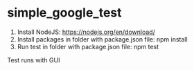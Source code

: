 # simple_google_test
 
1. Install NodeJS: https://nodejs.org/en/download/
2. Install packages in folder with package.json file: npm install
3. Run test in folder with package.json file: npm test

Test runs with GUI